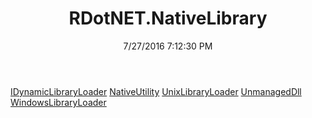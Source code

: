 ﻿---
title: RDotNET.NativeLibrary
date: 7/27/2016 7:12:30 PM
---

[IDynamicLibraryLoader](T-RDotNET.NativeLibrary.IDynamicLibraryLoader.html)
[NativeUtility](T-RDotNET.NativeLibrary.NativeUtility.html)
[UnixLibraryLoader](T-RDotNET.NativeLibrary.UnixLibraryLoader.html)
[UnmanagedDll](T-RDotNET.NativeLibrary.UnmanagedDll.html)
[WindowsLibraryLoader](T-RDotNET.NativeLibrary.WindowsLibraryLoader.html)
